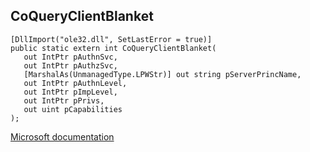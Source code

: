 ## CoQueryClientBlanket

```
[DllImport("ole32.dll", SetLastError = true)]
public static extern int CoQueryClientBlanket(
   out IntPtr pAuthnSvc,
   out IntPtr pAuthzSvc,
   [MarshalAs(UnmanagedType.LPWStr)] out string pServerPrincName,
   out IntPtr pAuthnLevel,
   out IntPtr pImpLevel,
   out IntPtr pPrivs,
   out uint pCapabilities
);
```

[Microsoft documentation](https://docs.microsoft.com/en-us/windows/win32/api/combaseapi/nf-combaseapi-coqueryclientblanket)

